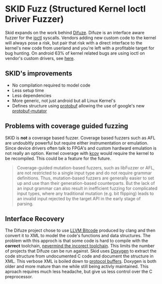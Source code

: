 # SKID Fuzz (Structured Kernel Ioctl Driver Fuzzer)

Skid expands on the work behind [Difuze](https://acmccs.github.io/papers/p2123-corinaA.pdf). Difuze is an interface aware fuzzer for the [ioctl](https://man7.org/linux/man-pages/man2/ioctl.2.html) syscalls. Vendors adding new custom code to the kernel will always pose a risk, but pair that risk with a direct interface to the kernel's new code from userland and you're left with a profitable target for bug hunting. On android 63% of kernel related bugs are using ioctl on vendor's custom drivers, see [here](https://events.static.linuxfound.org/sites/events/files/slides/Android-%20protecting%20the%20kernel.pdf).

## SKID's improvements

* No compilation required to model code
* Less setup time
* Less dependencies
* More generic, not just android but all Linux Kernel's
* Defines structure using [protobuf](https://github.com/protocolbuffers/protobuf) allowing the use of google's new [protobuf-mutator](https://github.com/google/libprotobuf-mutator)

## Problems with coverage guided fuzzing

SKID is __not__ a coverage based fuzzer. Coverage based fuzzers such as AFL are undoubltly powerful but require either instrumentation or emulation. Since device drivers often talk to FPGA's and custom hardward emulation is not really an option. Kernel coverage with [kcov](https://www.kernel.org/doc/html/latest/dev-tools/kcov.html) would require the kernel to be recompiled. This could be a feature for the future.

> Coverage-guided mutation-based fuzzers, such as libFuzzer or AFL, are not restricted to a single input type and do not require grammar definitions. Thus, mutation-based fuzzers are generally easier to set up and use than their generation-based counterparts. But the lack of an input grammar can also result in inefficient fuzzing for complicated input types, where any traditional mutation (e.g. bit flipping) leads to an invalid input rejected by the target API in the early stage of parsing.

## Interface Recovery

The Difuze project chose to use [LLVM Bitcode](https://llvm.org/docs/BitCodeFormat.html) produced by clang and then convert it to XML to model the code's functions and data structures. The problem with this approch is that some code is hard to compile with the __correct__ toolchain, [nevermind the incorect toolchain](https://lwn.net/Articles/734071/). This limits the number of projects that Difuze can be run against. Skid uses [Doxygen](https://www.doxygen.nl/index.html) to extract the code structure from undocumented C code and document the structure in XML. This verbose XML is boiled down to [protocol buffers](https://github.com/protocolbuffers/protobuf). Doxygen is both older and more mature than me while still being activly maintained. This aproach requires much less headache, but give us less control over the C preprocessor.

